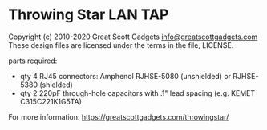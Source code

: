 # Throwing Star LAN TAP
Copyright (c) 2010-2020 Great Scott Gadgets <info@greatscottgadgets.com>
These design files are licensed under the terms in the file, LICENSE.

parts required:
 * qty 4 RJ45 connectors: Amphenol RJHSE-5080 (unshielded) or RJHSE-5380 (shielded)
 * qty 2 220pF through-hole capacitors with .1" lead spacing (e.g. KEMET C315C221K1G5TA)

For more information: https://greatscottgadgets.com/throwingstar/
